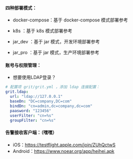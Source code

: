 

#### 四种部署模式：

* docker-compose：基于 docker-compose 模式部署参考
* k8s ：基于 k8s 模式部署参考

* jar_dev ：基于 jar 模式，开发环境部署参考
* jar_pro ：基于 jar 模式，生产环境部署参考



#### 账号与权限管理：

* 想要使用LDAP登录？

```yaml
# 配置项 grit/grit.yml ，添加 ldap 连接配置：
grit.ldap:
  url: "ldap://127.0.0.1"
  baseDn: "DC=company,DC=com"
  bindDn: "cn=admin,dc=company,dc=com"
  paasword: "123456"
  userFilter: "cn=%s"
  groupFilter: "cn=%s"
```


#### 告警接收客户端：（嘿嘿）

* iOS：https://testflight.apple.com/join/ZUhQctwS
* Android：https://www.noear.org/app/heihei.apk




